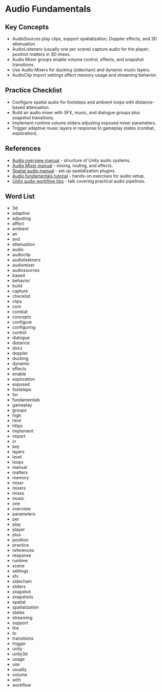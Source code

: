 # Audio Fundamentals

## Key Concepts
- AudioSources play clips, support spatialization, Doppler effects, and 3D attenuation.
- AudioListeners (usually one per scene) capture audio for the player; position matters in 3D mixes.
- Audio Mixer groups enable volume control, effects, and snapshot transitions.
- Use Audio Mixers for ducking (sidechain) and dynamic music layers.
- AudioClip import settings affect memory usage and streaming behavior.

## Practice Checklist
- Configure spatial audio for footsteps and ambient loops with distance-based attenuation.
- Build an audio mixer with SFX, music, and dialogue groups plus snapshot transitions.
- Implement runtime volume sliders adjusting exposed mixer parameters.
- Trigger adaptive music layers in response to gameplay states (combat, exploration).







## References
- [Audio overview manual](https://docs.unity3d.com/Manual/Audio.html) - structure of Unity audio systems.
- [Audio Mixer manual](https://docs.unity3d.com/Manual/AudioMixer.html) - mixing, routing, and effects.
- [Spatial audio manual](https://docs.unity3d.com/Manual/AudioSpatializer.html) - set up spatialization plugins.
- [Audio fundamentals tutorial](https://learn.unity.com/tutorial/audio-fundamentals) - hands-on exercises for audio setup.
- [Unity audio workflow tips](https://www.youtube.com/watch?v=snz1BIwz1Ys) - talk covering practical audio pipelines.
## Word List
- 3d
- adaptive
- adjusting
- affect
- ambient
- an
- and
- attenuation
- audio
- audioclip
- audiolisteners
- audiomixer
- audiosources
- based
- behavior
- build
- capture
- checklist
- clips
- com
- combat
- concepts
- configure
- configuring
- control
- dialogue
- distance
- docs
- doppler
- ducking
- dynamic
- effects
- enable
- exploration
- exposed
- footsteps
- for
- fundamentals
- gameplay
- groups
- high
- html
- https
- implement
- import
- in
- key
- layers
- level
- loops
- manual
- matters
- memory
- mixer
- mixers
- mixes
- music
- one
- overview
- parameters
- per
- play
- player
- plus
- position
- practice
- references
- response
- runtime
- scene
- settings
- sfx
- sidechain
- sliders
- snapshot
- snapshots
- spatial
- spatialization
- states
- streaming
- support
- the
- to
- transitions
- trigger
- unity
- unity3d
- usage
- use
- usually
- volume
- with
- workflow
